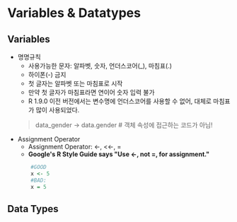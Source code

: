 Variables & Datatypes
===

## Variables
- 명명규칙
    - 사용가능한 문자: 알파벳, 숫자, 언더스코어(_), 마침표(.)
    - 하이폰(-) 금지 
    - 첫 글자는 알파벳 또는 마침표로 시작
    - 만약 첫 글자가 마침표라면 연이어 숫자 입력 불가
    - R 1.9.0 이전 버전에서는 변수명에 언더스코어를 사용할 수 없어, 대체로 마침표가 많이 사용되었다.
    >data_gender -> data.gender  # 객체 속성에 접근하는 코드가 아님!
- Assignment Operator
    - Assignment Operator: <-, <<-, =  
    - __Google's R Style Guide says "Use <-, not =, for assignment."__
    ```R
        #GOOD 
        x <- 5
        #BAD:
        x = 5
    ```

## Data Types

